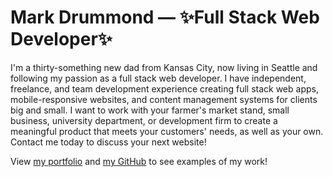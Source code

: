 # Mark Drummond — ✨Full Stack Web Developer✨

I'm a thirty-something new dad from Kansas City, now living in Seattle and following my passion as a full stack web developer. I have independent, freelance, and team development experience creating full stack web apps, mobile-responsive websites, and content management systems for clients big and small. I want to work with your farmer's market stand, small business, university department, or development firm to create a meaningful product that meets your customers' needs, as well as your own. Contact me today to discuss your next website!

View [my portfolio](http://www.markdrummond.me) and [my GitHub](http://github.com/mjamesd) to see examples of my work!
